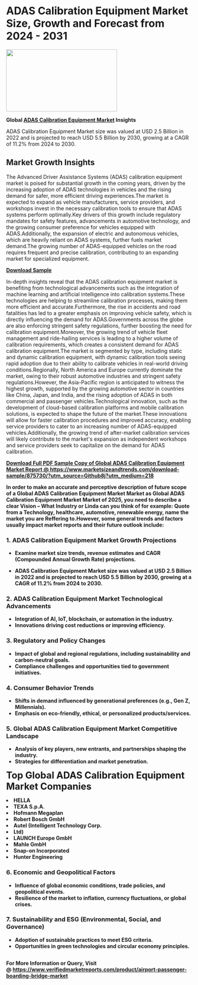 <H1>ADAS Calibration Equipment Market Size, Growth and Forecast from 2024 - 2031</H1><img class="aligncenter size-medium wp-image-584254" src="https://thirdeyenews.in/wp-content/uploads/2024/09/Global-Market-Research-300x168.jpeg" alt="" width="300" height="168" /><p><strong>Global&nbsp;<a href="https://www.marketsizeandtrends.com/download-sample/875730/?utm_source=Github8j?utm_medium=218">ADAS Calibration Equipment Market</a> Insights</strong></p><p>ADAS Calibration Equipment Market size was valued at USD 2.5 Billion in 2022 and is projected to reach USD 5.5 Billion by 2030, growing at a CAGR of 11.2% from 2024 to 2030.</p><p><h2>Market Growth Insights</h2> <p>The Advanced Driver Assistance Systems (ADAS) calibration equipment market is poised for substantial growth in the coming years, driven by the increasing adoption of ADAS technologies in vehicles and the rising demand for safer, more efficient driving experiences.The market is expected to expand as vehicle manufacturers, service providers, and workshops invest in the necessary calibration tools to ensure that ADAS systems perform optimally.Key drivers of this growth include regulatory mandates for safety features, advancements in automotive technology, and the growing consumer preference for vehicles equipped with ADAS.Additionally, the expansion of electric and autonomous vehicles, which are heavily reliant on ADAS systems, further fuels market demand.The growing number of ADAS-equipped vehicles on the road requires frequent and precise calibration, contributing to an expanding market for specialized equipment.</p> <p><strong><a href="#">Download Sample</a></strong></p> <p>In-depth insights reveal that the ADAS calibration equipment market is benefiting from technological advancements such as the integration of machine learning and artificial intelligence into calibration systems.These technologies are helping to streamline calibration processes, making them more efficient and accurate.Furthermore, the rise in accidents and road fatalities has led to a greater emphasis on improving vehicle safety, which is directly influencing the demand for ADAS.Governments across the globe are also enforcing stringent safety regulations, further boosting the need for calibration equipment.Moreover, the growing trend of vehicle fleet management and ride-hailing services is leading to a higher volume of calibration requirements, which creates a consistent demand for ADAS calibration equipment.The market is segmented by type, including static and dynamic calibration equipment, with dynamic calibration tools seeing rapid adoption due to their ability to calibrate vehicles in real-world driving conditions.Regionally, North America and Europe currently dominate the market, owing to their robust automotive industries and stringent safety regulations.However, the Asia-Pacific region is anticipated to witness the highest growth, supported by the growing automotive sector in countries like China, Japan, and India, and the rising adoption of ADAS in both commercial and passenger vehicles.Technological innovation, such as the development of cloud-based calibration platforms and mobile calibration solutions, is expected to shape the future of the market.These innovations will allow for faster calibration procedures and improved accuracy, enabling service providers to cater to an increasing number of ADAS-equipped vehicles.Additionally, the growing trend of after-market calibration services will likely contribute to the market's expansion as independent workshops and service providers seek to capitalize on the demand for ADAS calibration.<p><strong><a href="#"></p><p><span class=""><strong>Download Full PDF Sample Copy of Global ADAS Calibration Equipment Market Report</strong> @ <a href="https://www.marketsizeandtrends.com/download-sample/875730/?utm_source=Github8j?utm_medium=218" target="_blank">https://www.marketsizeandtrends.com/download-sample/875730/?utm_source=Github8j?utm_medium=218</a></span></p><p>In order to make an accurate and perceptive description of future scope of a Global&nbsp;ADAS Calibration Equipment Market Market as Global&nbsp;ADAS Calibration Equipment Market Market of 2025, you need to describe a clear Vision &ndash; What Industry or Linda can you think of for example: Quote from a Technology, healthcare, automotive, renewable energy, name the market you are Reffering to.However, some general trends and factors usually impact market reports and their future outlook include:</p><h3>1.&nbsp;<strong>ADAS Calibration Equipment Market Growth Projections</strong></h3><ul><li>Examine market size trends, revenue estimates and CAGR (Compounded Annual Growth Rate) projections.</li><li><p>ADAS Calibration Equipment Market size was valued at USD 2.5 Billion in 2022 and is projected to reach USD 5.5 Billion by 2030, growing at a CAGR of 11.2% from 2024 to 2030.</p></li></ul><h3>2.&nbsp;<strong>ADAS Calibration Equipment Market Technological Advancements</strong></h3><ul><li>Integration of AI, IoT, blockchain, or automation in the industry.</li><li>Innovations driving cost reductions or improving efficiency.</li></ul><h3>3.&nbsp;<strong>Regulatory and Policy Changes</strong></h3><ul><li>Impact of global and regional regulations, including sustainability and carbon-neutral goals.</li><li>Compliance challenges and opportunities tied to government initiatives.</li></ul><h3>4.&nbsp;<strong>Consumer Behavior Trends</strong></h3><ul><li>Shifts in demand influenced by generational preferences (e.g., Gen Z, Millennials).</li><li>Emphasis on eco-friendly, ethical, or personalized products/services.</li></ul><h3>5.&nbsp;<strong>Global ADAS Calibration Equipment Market Competitive Landscape</strong></h3><ul><li>Analysis of key players, new entrants, and partnerships shaping the industry.</li><li>Strategies for differentiation and market penetration.</li></ul><p data-pm-slice="1 1 []"><span style="color: inherit; font-family: inherit; font-size: 25px;">Top Global ADAS Calibration Equipment Market Companies</span></p><div class="" data-test-id=""><p><li>HELLA</li><li> TEXA S.p.A.</li><li> Hofmann Megaplan</li><li> Robert Bosch GmbH</li><li> Autel (Intelligent Technology Corp.</li><li>Ltd)</li><li> LAUNCH Europe GmbH</li><li> Mahle GmbH</li><li> Snap-on Incorporated</li><li> Hunter Engineering</li></p></div><h3>6.&nbsp;<strong>Economic and Geopolitical Factors</strong></h3><ul><li>Influence of global economic conditions, trade policies, and geopolitical events.</li><li>Resilience of the market to inflation, currency fluctuations, or global crises.</li></ul><h3>7.&nbsp;<strong>Sustainability and ESG (Environmental, Social, and Governance)</strong></h3><ul><li>Adoption of sustainable practices to meet ESG criteria.</li><li>Opportunities in green technologies and circular economy principles.</li></ul><h2><strong style="font-size: 14px;">For More Information or Query, Visit @&nbsp;</strong><a style="background-color: #ffffff; font-size: 14px;" href="https://www.marketsizeandtrends.com/report/adas-calibration-equipment-market/" target="_blank">https://www.verifiedmarketreports.com/product/airport-passenger-boarding-bridge-market</a></h2>
